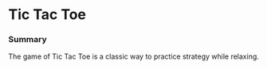 # Tic Tac Toe

### Summary
The game of Tic Tac Toe is a classic way to practice strategy while relaxing.

